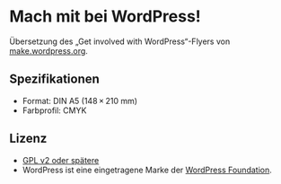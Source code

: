 # Mach mit bei WordPress!

Übersetzung des „Get involved with WordPress“-Flyers von [make.wordpress.org](https://make.wordpress.org/community/2015/01/15/get-involved-flyer/).

## Spezifikationen

* Format: DIN A5 (148 × 210 mm)
* Farbprofil: CMYK

## Lizenz

* [GPL v2 oder spätere](https://wordpress.org/about/license/)
* WordPress ist eine eingetragene Marke der [WordPress Foundation](http://wordpressfoundation.org/trademark-policy/).

